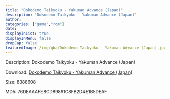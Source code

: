 ```yaml
---
title: "Dokodemo Taikyoku - Yakuman Advance (Japan)"
description: "Dokodemo Taikyoku - Yakuman Advance (Japan)"
author: 
categories: ["game","rom"]
date: 
displayInList: true
displayInMenu: false
dropCap: false
featuredImage: /img/gba/Dokodemo Taikyoku - Yakuman Advance [Japan].jpg
---
```


Description: Dokodemo Taikyoku - Yakuman Advance (Japan)

Download: <a style="text-decoration:underline;" href="https://mega.nz/#!SHJEwa7A!nnu14gNw0mPBpyedMn2oqTZgIfjW6aVSRdCxk_Qe0vk" target = "_blank" rel = "nofollow" > Dokodemo Taikyoku - Yakuman Advance (Japan)</a>

Size: 8388608

MD5: 76DEAAAFE8CD89891C8FB2D4E1B5DEAF

